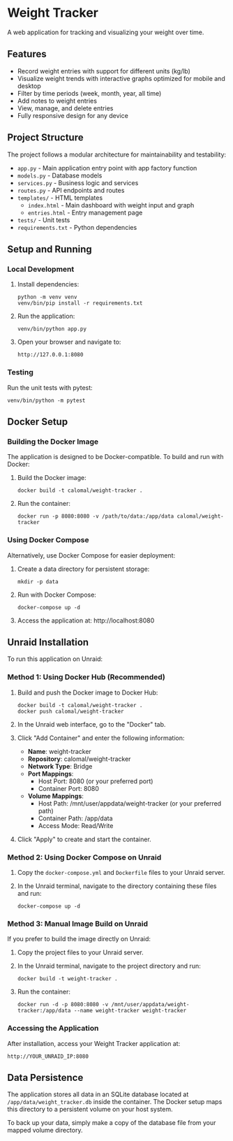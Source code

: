 # Weight Tracker

A web application for tracking and visualizing your weight over time.

## Features

- Record weight entries with support for different units (kg/lb)
- Visualize weight trends with interactive graphs optimized for mobile and desktop
- Filter by time periods (week, month, year, all time)
- Add notes to weight entries
- View, manage, and delete entries
- Fully responsive design for any device

## Project Structure

The project follows a modular architecture for maintainability and testability:

- `app.py` - Main application entry point with app factory function
- `models.py` - Database models
- `services.py` - Business logic and services
- `routes.py` - API endpoints and routes
- `templates/` - HTML templates
  - `index.html` - Main dashboard with weight input and graph
  - `entries.html` - Entry management page
- `tests/` - Unit tests
- `requirements.txt` - Python dependencies

## Setup and Running

### Local Development

1. Install dependencies:
   ```
   python -m venv venv
   venv/bin/pip install -r requirements.txt
   ```

2. Run the application:
   ```
   venv/bin/python app.py
   ```

3. Open your browser and navigate to:
   ```
   http://127.0.0.1:8080
   ```

### Testing

Run the unit tests with pytest:
```
venv/bin/python -m pytest
```

## Docker Setup

### Building the Docker Image

The application is designed to be Docker-compatible. To build and run with Docker:

1. Build the Docker image:
   ```
   docker build -t calomal/weight-tracker .
   ```

2. Run the container:
   ```
   docker run -p 8080:8080 -v /path/to/data:/app/data calomal/weight-tracker
   ```

### Using Docker Compose

Alternatively, use Docker Compose for easier deployment:

1. Create a data directory for persistent storage:
   ```
   mkdir -p data
   ```

2. Run with Docker Compose:
   ```
   docker-compose up -d
   ```

3. Access the application at: http://localhost:8080

## Unraid Installation

To run this application on Unraid:

### Method 1: Using Docker Hub (Recommended)

1. Build and push the Docker image to Docker Hub:
   ```
   docker build -t calomal/weight-tracker .
   docker push calomal/weight-tracker
   ```

2. In the Unraid web interface, go to the "Docker" tab.

3. Click "Add Container" and enter the following information:
   - **Name**: weight-tracker
   - **Repository**: calomal/weight-tracker
   - **Network Type**: Bridge
   - **Port Mappings**:
     - Host Port: 8080 (or your preferred port)
     - Container Port: 8080
   - **Volume Mappings**:
     - Host Path: /mnt/user/appdata/weight-tracker (or your preferred path)
     - Container Path: /app/data
     - Access Mode: Read/Write

4. Click "Apply" to create and start the container.

### Method 2: Using Docker Compose on Unraid

1. Copy the `docker-compose.yml` and `Dockerfile` files to your Unraid server.

2. In the Unraid terminal, navigate to the directory containing these files and run:
   ```
   docker-compose up -d
   ```

### Method 3: Manual Image Build on Unraid

If you prefer to build the image directly on Unraid:

1. Copy the project files to your Unraid server.

2. In the Unraid terminal, navigate to the project directory and run:
   ```
   docker build -t weight-tracker .
   ```

3. Run the container:
   ```
   docker run -d -p 8080:8080 -v /mnt/user/appdata/weight-tracker:/app/data --name weight-tracker weight-tracker
   ```

### Accessing the Application

After installation, access your Weight Tracker application at:
```
http://YOUR_UNRAID_IP:8080
```

## Data Persistence

The application stores all data in an SQLite database located at `/app/data/weight_tracker.db` inside the container. The Docker setup maps this directory to a persistent volume on your host system.

To back up your data, simply make a copy of the database file from your mapped volume directory. 